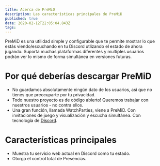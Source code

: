 ```yaml
---
title: Acerca de PreMiD
description: Las características principales de PreMiD
published: true
date: 2020-02-12T22:05:04.843Z
tags:
---
```


PreMiD es una utilidad simple y configurable que te permite mostrar lo que estás viendo/escuchando en tu Discord utlizando el estado de ahora jugando. Suporta muchas plataformas diferentes y multiples usuarios podrán ver lo mismo de forma simultánea en versiones futuras.

# Por qué deberías descargar PreMiD
- No guardamos absolutamente ningún dato de los usuarios, así que no tienes que preocuparte por tu privacidad.
- Todo nuestro proyecto es de código abierto! Queremos trabajar con nuestros usuarios - no contra ellos.
- Una gran función, llamada WatchParties, viene a PreMiD. Con invitaciones de juego y visualización y escucha simultánea. Con tecnología de [Discord](https://discordapp.com/).

# Características principales
- Muestra tu servicio web actual en Discord como tu estado.
- Otorga el control total de Presencias.